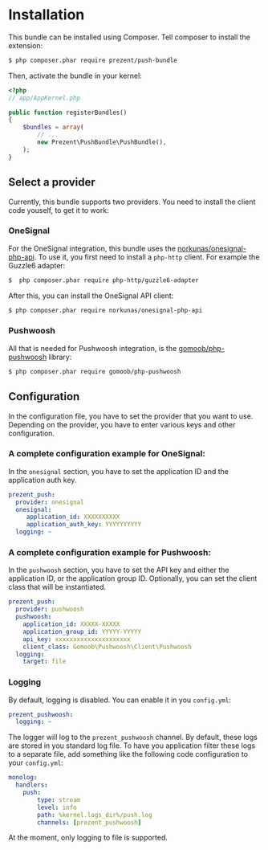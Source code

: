 # Installation
This bundle can be installed using Composer. Tell composer to install the extension:

```bash
$ php composer.phar require prezent/push-bundle
```

Then, activate the bundle in your kernel:

```php
<?php
// app/AppKernel.php

public function registerBundles()
{
    $bundles = array(
        // ...
        new Prezent\PushBundle\PushBundle(),
    );
}
```

## Select a provider
Currently, this bundle supports two providers. You need to install the client code youself, to get it to work:

### OneSignal
For the OneSignal integration, this bundle uses the [norkunas/onesignal-php-api](https://github.com/norkunas/onesignal-php-api). To use it, you first need to install a `php-http` client. For example the Guzzle6 adapter:
```bash
$  php composer.phar require php-http/guzzle6-adapter
```

After this, you can install the OneSignal API client:

```bash
$ php composer.phar require norkunas/onesignal-php-api
```

### Pushwoosh
All that is needed for Pushwoosh integration, is the [gomoob/php-pushwoosh](https://github.com/gomoob/php-pushwoosh) library:

```bash
$ php composer.phar require gomoob/php-pushwoosh
```

## Configuration
In the configuration file, you have to set the provider that you want to use. Depending on the provider, you have to enter various keys and other configuration.

### A complete configuration example for OneSignal:

In the `onesignal` section, you have to set the application ID and the application auth key.

```yml
prezent_push:
  provider: onesignal
  onesignal:
     application_id: XXXXXXXXXX
     application_auth_key: YYYYYYYYYY
  logging: ~ 
```

### A complete configuration example for Pushwoosh:

In the `pushwoosh` section, you have to set the API key and either the application ID, or the application group ID. Optionally, you can set the client class that will be instantiated.

```yml
prezent_push:
  provider: pushwoosh
  pushwoosh:
    application_id: XXXXX-XXXXX
    application_group_id: YYYYY-YYYYY
    api_key: xxxxxxxxxxxxxxxxxxxxx
    client_class: Gomoob\Pushwoosh\Client\Pushwoosh
  logging: 
    target: file
```

### Logging
By default, logging is disabled. You can enable it in you `config.yml`:
```yml
prezent_pushwoosh:
  logging: ~ 
```

The logger will log to the `prezent_pushwoosh` channel. By default, these logs are stored in you standard log file. To have you application filter these logs to a separate file, add something like the following code configuration to your `config.yml`:
```yml
monolog:
  handlers:
    push:
        type: stream
        level: info
        path: %kernel.logs_dir%/push.log
        channels: [prezent_pushwoosh]
```

At the moment, only logging to file is supported.